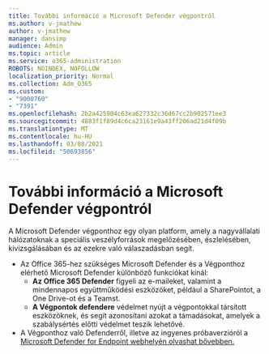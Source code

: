 ```yaml
---
title: További információ a Microsoft Defender végpontról
ms.author: v-jmathew
author: v-jmathew
manager: dansimp
audience: Admin
ms.topic: article
ms.service: o365-administration
ROBOTS: NOINDEX, NOFOLLOW
localization_priority: Normal
ms.collection: Adm_O365
ms.custom:
- "9000760"
- "7391"
ms.openlocfilehash: 2b2a425904c63ea627332c36d67cc2b902571ee3
ms.sourcegitcommit: 4883f1f89d4c6ca23161e9a43ff206ad21d4f09b
ms.translationtype: MT
ms.contentlocale: hu-HU
ms.lasthandoff: 03/08/2021
ms.locfileid: "50693856"
---
```

# <a name="learn-more-about-microsoft-defender-for-endpoint"></a>További információ a Microsoft Defender végpontról

A Microsoft Defender végponthoz egy olyan platform, amely a nagyvállalati hálózatoknak a speciális veszélyforrások megelőzésében, észlelésében, kivizsgálásában és az ezekre való válaszadásban segít.

- Az Office 365-hez szükséges Microsoft Defender és a Végponthoz elérhető Microsoft Defender különböző funkciókat kínál:
  - **Az Office 365 Defender** figyeli az e-maileket, valamint a mindennapos együttműködési eszközöket, például a SharePointot, a One Drive-ot és a Teamst.
  - **A Végpontok defendere** védelmet nyújt a végpontokkal társított eszközöknek, és segít azonosítani azokat a támadásokat, amelyek a szabálysértés előtti védelmet teszik lehetővé.
- A Végponthoz való Defenderről, illetve az ingyenes próbaverzióról a [Microsoft Defender for Endpoint webhelyén olvashat bővebben.](https://go.microsoft.com/fwlink/?linkid=2094113)
